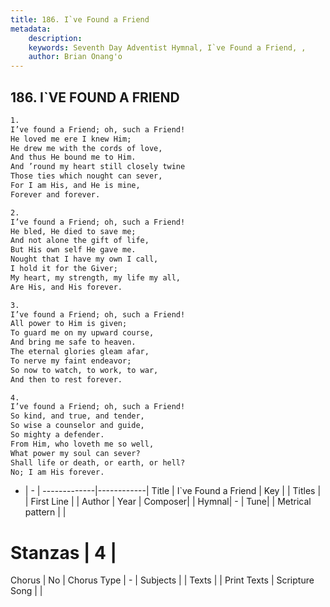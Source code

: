 ```yaml
---
title: 186. I`ve Found a Friend
metadata:
    description: 
    keywords: Seventh Day Adventist Hymnal, I`ve Found a Friend, , 
    author: Brian Onang'o
---
```



## 186. I`VE FOUND A FRIEND

```txt
1.
I’ve found a Friend; oh, such a Friend!
He loved me ere I knew Him;
He drew me with the cords of love,
And thus He bound me to Him.
And ’round my heart still closely twine
Those ties which nought can sever,
For I am His, and He is mine,
Forever and forever.

2.
I’ve found a Friend; oh, such a Friend!
He bled, He died to save me;
And not alone the gift of life,
But His own self He gave me.
Nought that I have my own I call,
I hold it for the Giver;
My heart, my strength, my life my all,
Are His, and His forever.

3.
I’ve found a Friend; oh, such a Friend!
All power to Him is given;
To guard me on my upward course,
And bring me safe to heaven.
The eternal glories gleam afar,
To nerve my faint endeavor;
So now to watch, to work, to war,
And then to rest forever.

4.
I’ve found a Friend; oh, such a Friend!
So kind, and true, and tender,
So wise a counselor and guide,
So mighty a defender.
From Him, who loveth me so well,
What power my soul can sever?
Shall life or death, or earth, or hell?
No; I am His forever.
```

- |   -  |
-------------|------------|
Title | I`ve Found a Friend |
Key |  |
Titles |  |
First Line |  |
Author | 
Year | 
Composer|  |
Hymnal|  - |
Tune|  |
Metrical pattern | |
# Stanzas | 4 |
Chorus | No |
Chorus Type | - |
Subjects |  |
Texts |  |
Print Texts | 
Scripture Song |  |
  
